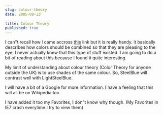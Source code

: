 ```yaml
---
slug: colour-theory
date: 2005-08-13
 
title: Colour Theory
published: true
---
```

I can"t recall how I came accross <a href="http://www.rominteq.com/c_the.html">this</a> link but it is really handy.  It basically describes how colors should be combined so that they are pleasing to the eye.  I never actually knew that this type of stuff existed.  I am going to do a bit of reading about this because I found it quite interesting.<p />My limit of understanding about colour theory (Color Theory for anyone outside the UK) is to use shades of the same colour.  So, SteelBlue will contrast well with LightSteelBlue.<p />I will have a bit of a Google for more information.  I have a feeling that this will all be on Wikipedia too.<p />I have added it too my Favorites, I don"t know why though.  (My Favorites in IE7 crash everytime I try to view them)<p />

